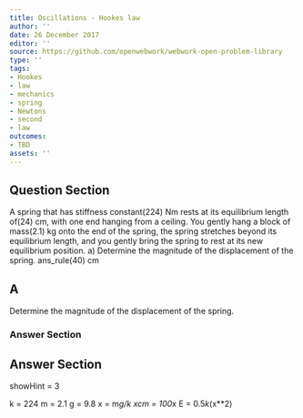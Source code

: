 ```yaml
---
title: Oscillations - Hookes law
author: ''
date: 26 December 2017
editor: ''
source: https://github.com/openwebwork/webwork-open-problem-library
type: ''
tags:
- Hookes
- law
- mechanics
- spring
- Newtons
- second
- law
outcomes:
- TBD
assets: ''
---
```


## Question Section 

A spring that has stiffness constant(224) Nm rests at its equilibrium length of(24) cm, with one end hanging from a ceiling. You gently hang a block of mass(2.1) kg onto the end of the spring, the spring stretches beyond its equilibrium length, and you gently bring the spring to rest at its new equilibrium position.
a) Determine the magnitude of the displacement of the spring.
ans_rule(40) cm
## A
Determine the magnitude of the displacement of the spring.
### Answer Section


## Answer Section

showHint = 3

k = 224
m = 2.1
g = 9.8
x = m*g/k
xcm = 100*x
E = 0.5*k*(x**2)